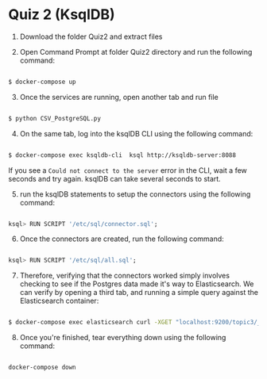 # Quiz 2 (KsqlDB)


1. Download the folder Quiz2 and extract files

2. Open Command Prompt at folder Quiz2 directory and run the following command:

```sh

$ docker-compose up

```

3. Once the services are running, open another tab and run file 

```sh

$ python CSV_PostgreSQL.py

```

4. On the same tab, log into the ksqlDB CLI using the following command:

```sh

$ docker-compose exec ksqldb-cli  ksql http://ksqldb-server:8088

```

If you see a `Could not connect to the server` error in the CLI, wait a few seconds and try again. ksqlDB can take several seconds to start.

5. run the ksqlDB statements to setup the connectors using the following command:

```sql

ksql> RUN SCRIPT '/etc/sql/connector.sql';

```

6. Once the connectors are created, run the following command:

```sql

ksql> RUN SCRIPT '/etc/sql/all.sql';

```

7. Therefore, verifying that the connectors worked simply involves checking to see if the Postgres data made it's way to Elasticsearch. We can verify by opening a third tab, and running a simple query against the Elasticsearch container:

```sh

$ docker-compose exec elasticsearch curl -XGET "localhost:9200/topic3/_search?format=json&pretty"

```

8. Once you're finished, tear everything down using the following command:

```sh

docker-compose down

```
